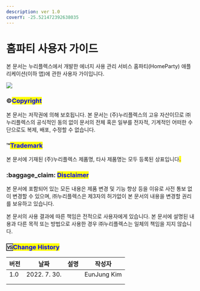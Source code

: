 ```yaml
---
description: ver 1.0
coverY: -25.521472392638035
---
```


# 홈파티 사용자 가이드

본 문서는 누리플렉스에서 개발한 에너지 사용 관리 서비스 홈파티(HomeParty) 애플리케이션(이하 앱)에 관한 사용자 가이입니다.&#x20;

![](../.gitbook/assets/coverpage-app.png)

### :copyright:<mark style="color:blue;">Copyright</mark>

본 문서는 저작권에 의해 보호됩니다. 본 문서는 (주)누리플렉스의 고유 자산이므로 ㈜누리플렉스의 공식적인 동의 없이  문서의 전체 혹은 일부를 전자적, 기계적인 어떠한 수단으로도 복제, 배포, 수정할 수 없습니다.

### :tm:<mark style="color:blue;">**Trademark**</mark>

본 문서에 기재된 (주)누리플렉스 제품명, 타사 제품명는 모두 등록된 상표입니다<mark style="color:purple;">**.**</mark>

### <mark style="color:purple;"></mark>:baggage\_claim: <mark style="color:blue;">Disclaimer</mark>

본 문서에 포함되어 있는 모든 내용은 제품 변경 및 기능 향상 등을 이유로 사전 통보 없이 변경할 수 있으며, ㈜누리플렉스은 제3자의 허가없이 본 문서의 내용을 변경할 권리를 보유하고 있습니다.

본 문서의 사용 결과에 따른 책임은 전적으로 사용자에게 있습니다. 본 문서에 설명된 내용과 다른 목적 또는 방법으로 사용한 경우 ㈜누리플렉스는 일체의 책임을 지지 않습니다.

### :vs:<mark style="color:blue;">Change History</mark>

| 버전  | 날짜           | 설명 | 작성자         |
| --- | ------------ | -- | ----------- |
| 1.0 | 2022. 7. 30. |    | EunJung Kim |
|     |              |    |             |
|     |              |    |             |

